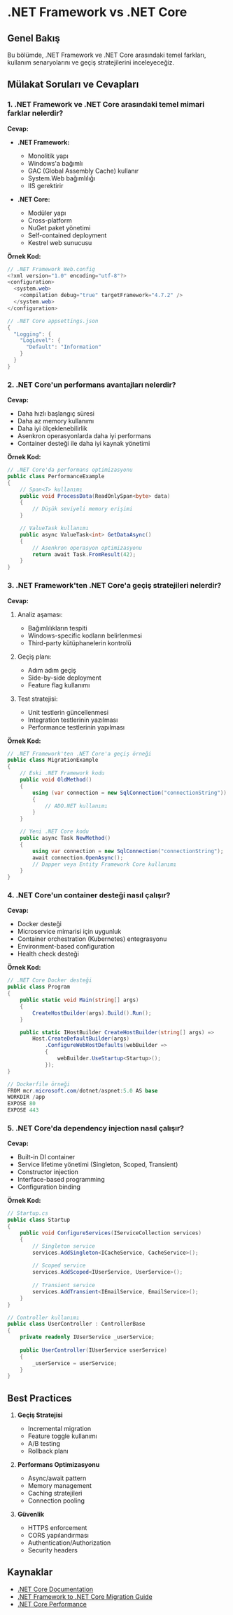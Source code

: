 # .NET Framework vs .NET Core

## Genel Bakış
Bu bölümde, .NET Framework ve .NET Core arasındaki temel farkları, kullanım senaryolarını ve geçiş stratejilerini inceleyeceğiz.

## Mülakat Soruları ve Cevapları

### 1. .NET Framework ve .NET Core arasındaki temel mimari farklar nelerdir?
**Cevap:**
- **.NET Framework:**
  - Monolitik yapı
  - Windows'a bağımlı
  - GAC (Global Assembly Cache) kullanır
  - System.Web bağımlılığı
  - IIS gerektirir

- **.NET Core:**
  - Modüler yapı
  - Cross-platform
  - NuGet paket yönetimi
  - Self-contained deployment
  - Kestrel web sunucusu

**Örnek Kod:**
```csharp
// .NET Framework Web.config
<?xml version="1.0" encoding="utf-8"?>
<configuration>
  <system.web>
    <compilation debug="true" targetFramework="4.7.2" />
  </system.web>
</configuration>

// .NET Core appsettings.json
{
  "Logging": {
    "LogLevel": {
      "Default": "Information"
    }
  }
}
```

### 2. .NET Core'un performans avantajları nelerdir?
**Cevap:**
- Daha hızlı başlangıç süresi
- Daha az memory kullanımı
- Daha iyi ölçeklenebilirlik
- Asenkron operasyonlarda daha iyi performans
- Container desteği ile daha iyi kaynak yönetimi

**Örnek Kod:**
```csharp
// .NET Core'da performans optimizasyonu
public class PerformanceExample
{
    // Span<T> kullanımı
    public void ProcessData(ReadOnlySpan<byte> data)
    {
        // Düşük seviyeli memory erişimi
    }

    // ValueTask kullanımı
    public async ValueTask<int> GetDataAsync()
    {
        // Asenkron operasyon optimizasyonu
        return await Task.FromResult(42);
    }
}
```

### 3. .NET Framework'ten .NET Core'a geçiş stratejileri nelerdir?
**Cevap:**
1. Analiz aşaması:
   - Bağımlılıkların tespiti
   - Windows-specific kodların belirlenmesi
   - Third-party kütüphanelerin kontrolü

2. Geçiş planı:
   - Adım adım geçiş
   - Side-by-side deployment
   - Feature flag kullanımı

3. Test stratejisi:
   - Unit testlerin güncellenmesi
   - Integration testlerinin yazılması
   - Performance testlerinin yapılması

**Örnek Kod:**
```csharp
// .NET Framework'ten .NET Core'a geçiş örneği
public class MigrationExample
{
    // Eski .NET Framework kodu
    public void OldMethod()
    {
        using (var connection = new SqlConnection("connectionString"))
        {
            // ADO.NET kullanımı
        }
    }

    // Yeni .NET Core kodu
    public async Task NewMethod()
    {
        using var connection = new SqlConnection("connectionString");
        await connection.OpenAsync();
        // Dapper veya Entity Framework Core kullanımı
    }
}
```

### 4. .NET Core'un container desteği nasıl çalışır?
**Cevap:**
- Docker desteği
- Microservice mimarisi için uygunluk
- Container orchestration (Kubernetes) entegrasyonu
- Environment-based configuration
- Health check desteği

**Örnek Kod:**
```csharp
// .NET Core Docker desteği
public class Program
{
    public static void Main(string[] args)
    {
        CreateHostBuilder(args).Build().Run();
    }

    public static IHostBuilder CreateHostBuilder(string[] args) =>
        Host.CreateDefaultBuilder(args)
            .ConfigureWebHostDefaults(webBuilder =>
            {
                webBuilder.UseStartup<Startup>();
            });
}

// Dockerfile örneği
FROM mcr.microsoft.com/dotnet/aspnet:5.0 AS base
WORKDIR /app
EXPOSE 80
EXPOSE 443
```

### 5. .NET Core'da dependency injection nasıl çalışır?
**Cevap:**
- Built-in DI container
- Service lifetime yönetimi (Singleton, Scoped, Transient)
- Constructor injection
- Interface-based programming
- Configuration binding

**Örnek Kod:**
```csharp
// Startup.cs
public class Startup
{
    public void ConfigureServices(IServiceCollection services)
    {
        // Singleton service
        services.AddSingleton<ICacheService, CacheService>();
        
        // Scoped service
        services.AddScoped<IUserService, UserService>();
        
        // Transient service
        services.AddTransient<IEmailService, EmailService>();
    }
}

// Controller kullanımı
public class UserController : ControllerBase
{
    private readonly IUserService _userService;
    
    public UserController(IUserService userService)
    {
        _userService = userService;
    }
}
```

## Best Practices
1. **Geçiş Stratejisi**
   - Incremental migration
   - Feature toggle kullanımı
   - A/B testing
   - Rollback planı

2. **Performans Optimizasyonu**
   - Async/await pattern
   - Memory management
   - Caching stratejileri
   - Connection pooling

3. **Güvenlik**
   - HTTPS enforcement
   - CORS yapılandırması
   - Authentication/Authorization
   - Security headers

## Kaynaklar
- [.NET Core Documentation](https://docs.microsoft.com/tr-tr/dotnet/core/)
- [.NET Framework to .NET Core Migration Guide](https://docs.microsoft.com/tr-tr/dotnet/core/porting/)
- [.NET Core Performance](https://docs.microsoft.com/tr-tr/dotnet/core/performance/) 